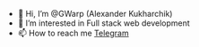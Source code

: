 - 👋 Hi, I’m @GWarp (Alexander Kukharchik)
- 👀 I’m interested in Full stack web development
- 📫 How to reach me [Telegram](https://t.me/GWarp)
